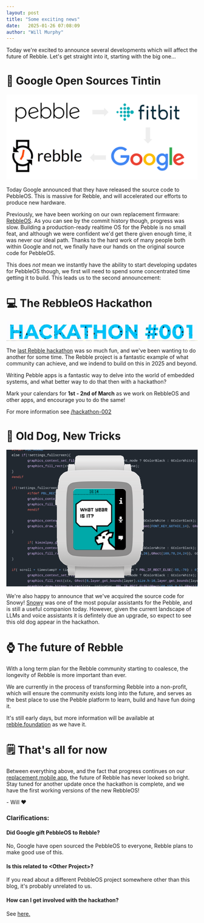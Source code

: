 ```yaml
---
layout: post
title: "Some exciting news"
date:   2025-01-26 07:08:09
author: "Will Murphy"
---
```


Today we're excited to announce several developments which will affect the future of Rebble. Let's get straight into it, starting with the big one...


# 🎉 Google Open Sources Tintin

![](/images/tintin-blog-post/the-loop.png)

Today Google announced that they have released the source code to PebbleOS. This is massive for Rebble, 
and will accelerated our efforts to produce new hardware.

Previously, we have been working on our own replacement firmware: [RebbleOS](https://github.com/pebble-dev/RebbleOS). As you can see by the commit history though, progress was slow.
Building a production-ready realtime OS for the Pebble is no small feat, and although we were confident we'd get there given enough time, it was never our ideal path.
Thanks to the hard work of many people both within Google and not, we finally have our hands on the original source code for PebbleOS.

This does _not_ mean we instantly have the ability to start developing updates for PebbleOS though, we first will need to spend some concentrated time getting it to build. 
This leads us to the second announcement:

<!--more-->

# 💻 The RebbleOS Hackathon

![](/images/tintin-blog-post/hackathon-002.gif)

The [last Rebble hackathon](/2023/05/12/a-look-back-at-the-rebble-hackathon.html) was so much fun, and we've been wanting to do another for some time. 
The Rebble project is a fantastic example of what community can achieve, and we indend to build on this in 2025 and beyond. 

Writing Pebble apps is a fantastic way to delve into the world of embedded systems, and what better way to do that then with a hackathon?

Mark your calendars for **1st - 2nd of March** as we work on RebbleOS and other apps, and encourage you to do the same!

For more information see [/hackathon-002](/hackathon-002)

# 🐶 Old Dog, New Tricks

![](/images/tintin-blog-post/snowy.png)

We're also happy to announce that we've acquired the source code for Snowy! 
[Snowy](https://apps.rebble.io/en_US/application/561960c8a1dd2652af00000d) was one of the most popular assistants for the Pebble, and is still a useful companion today.
However, given the current landscape of LLMs and voice assistants it is defintely due an upgrade, so expect to see this old dog appear in the hackathon.

# ⌚ The future of Rebble
With a long term plan for the Rebble community starting to coalesce, the longevity of Rebble is more important than ever. 

We are currently in the process of transforming Rebble into a non-profit, which will ensure the community exists long into the future, and serves as the best place
to use the Pebble platform to learn, build and have fun doing it.

It's still early days, but more information will be available at [rebble.foundation](https://rebble.foundation) as we have it.

# 🗒️ That's all for now

Between everything above, and the fact that progress continues on our [replacement mobile app](https://github.com/pebble-dev/mobile-app), the future of Rebble has never looked so bright. 
Stay tuned for another update once the hackathon is complete, and we have the first working versions of the new RebbleOS!

\- Will ❤️


### Clarifications:

#### Did Google gift PebbleOS to Rebble?
No, Google have open sourced the PebbleOS to everyone, Rebble plans to make good use of this.

#### Is this related to \<Other Project\>?
If you read about a different PebbleOS project somewhere other than this blog, it's probably unrelated to us.

#### How can I get involved with the hackathon?
See [here.](/hackathon-002/)